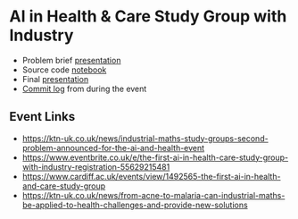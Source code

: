 # AI in Health & Care Study Group with Industry

- Problem brief [presentation](https://github.com/edwardmpearce/cardiff-study-group-ai-in-healthcare/blob/master/presentations/isardSAT_MalarSAT_presentation.pptx)
- Source code [notebook](https://github.com/edwardmpearce/cardiff-study-group-ai-in-healthcare/blob/master/exploratory_data_analysis.ipynb)
- Final [presentation](https://github.com/edwardmpearce/cardiff-study-group-ai-in-healthcare/blob/master/presentations/final_presentation.pptx)
- [Commit log](https://github.com/edwardmpearce/cardiff-study-group-ai-in-healthcare/blob/master/event_commit_log.txt) from during the event

## Event Links

- https://ktn-uk.co.uk/news/industrial-maths-study-groups-second-problem-announced-for-the-ai-and-health-event
- https://www.eventbrite.co.uk/e/the-first-ai-in-health-care-study-group-with-industry-registration-55629215481
- https://www.cardiff.ac.uk/events/view/1492565-the-first-ai-in-health-and-care-study-group
- https://ktn-uk.co.uk/news/from-acne-to-malaria-can-industrial-maths-be-applied-to-health-challenges-and-provide-new-solutions
